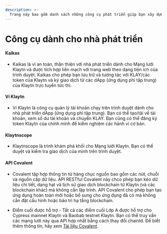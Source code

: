 ```yaml
---
description: >-
  Trang này bao gồm danh sách những công cụ phát triển giúp bạn xây dựng các ứng dụng phi tập trung trên Klaytn.
---
```


# Công cụ dành cho nhà phát triển <a id="developer-tools"></a>

#### Kaikas <a id="kaikas"></a>

* Kaikas là ví an toàn, thân thiện với nhà phát triển dành cho Mạng lưới Klaytn và được tích hợp liền mạch với trang web theo dạng tiện ích của trình duyệt. Kaikas cho phép bạn lưu trữ và tương tác với KLAY/các token của Klaytn và ký giao dịch từ các dApp (ứng dụng phi tập trung) của Klaytn trực tuyến tức thì.

#### Ví Klaytn<a id="klaytn-wallet"></a>

* Ví Klaytn là công cụ quản lý tài khoản chạy trên trình duyệt dành cho nhà phát triển dApp (ứng dụng phi tập trung). Bạn có thể tạo/tải về tài khoản, xem số dư tài khoản và chuyển KLAY. Bạn cũng có thể đăng ký token Klaytn của chính mình để kiểm nghiệm các hành vi cơ bản.

#### Klaytnscope <a id="klaytnscope"></a>

* Klaytnscope là trình khám phá khối cho Mạng lưới Klaytn. Bạn có thể duyệt và kiểm tra giao dịch của mình trên trình duyệt.

#### API Covalent <a id="Covalent"></a>

* Covalent tập hợp thông tin từ hàng chục nguồn bao gồm các nút, chuỗi và nguồn cấp dữ liệu. API RESTful Covalent này chco phép bạn kéo dữ liệu chi tiết, dạng hạt và lịch sử giao dịch blockchain từ Klaytn (và các blockchain khác) mà không cần lập trình. API Covalent cho phép bạn tạo ứng dụng hoàn toàn mới hoặc bổ sung cho ứng dụng đã có mà không cần đặt cấu hình hoặc bảo trì hạ tầng blockchain.

* Điểm cuối được hỗ trợ - Tất cả các điểm cuối Lớp A được hỗ trợ cho Cypress mainnet Klaytn và Baobab testnet Klaytn. Bạn có thể truy vấn các mạng lưới này qua API hợp nhất bằng cách thay đổi chainId. Để biết thêm thông tin, hãy xem [Tài liệu Covalent](https://www.covalenthq.com/docs/networks/klaytn#supported-endpoints).